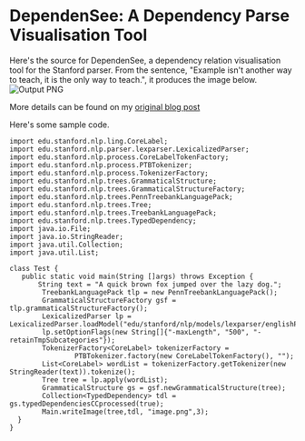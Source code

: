 DependenSee: A Dependency Parse Visualisation Tool
================================

Here's the source for DependenSee, a dependency relation visualisation tool for the Stanford parser. 
From the sentence, "Example isn't another way to teach, it is the only way to teach.", it produces the image below.
![Output PNG](http://chaoticity.com/images/out.png) 

More details can be found on my [original blog post](http://chaoticity.com/dependensee-a-dependency-parse-visualisation-tool/)

Here's some sample code. 


    import edu.stanford.nlp.ling.CoreLabel;
    import edu.stanford.nlp.parser.lexparser.LexicalizedParser;
    import edu.stanford.nlp.process.CoreLabelTokenFactory;
    import edu.stanford.nlp.process.PTBTokenizer;
    import edu.stanford.nlp.process.TokenizerFactory;
    import edu.stanford.nlp.trees.GrammaticalStructure;
    import edu.stanford.nlp.trees.GrammaticalStructureFactory;
    import edu.stanford.nlp.trees.PennTreebankLanguagePack;
    import edu.stanford.nlp.trees.Tree;
    import edu.stanford.nlp.trees.TreebankLanguagePack;
    import edu.stanford.nlp.trees.TypedDependency;
    import java.io.File;
    import java.io.StringReader;
    import java.util.Collection;
    import java.util.List;
    
    class Test {
       public static void main(String []args) throws Exception {
           String text = "A quick brown fox jumped over the lazy dog.";
            TreebankLanguagePack tlp = new PennTreebankLanguagePack();
            GrammaticalStructureFactory gsf = tlp.grammaticalStructureFactory();
            LexicalizedParser lp = LexicalizedParser.loadModel("edu/stanford/nlp/models/lexparser/englishPCFG.ser.gz");
            lp.setOptionFlags(new String[]{"-maxLength", "500", "-retainTmpSubcategories"});
            TokenizerFactory<CoreLabel> tokenizerFactory =
                    PTBTokenizer.factory(new CoreLabelTokenFactory(), "");
            List<CoreLabel> wordList = tokenizerFactory.getTokenizer(new StringReader(text)).tokenize();
            Tree tree = lp.apply(wordList);    
            GrammaticalStructure gs = gsf.newGrammaticalStructure(tree);
            Collection<TypedDependency> tdl = gs.typedDependenciesCCprocessed(true);
            Main.writeImage(tree,tdl, "image.png",3);
      }
    }
